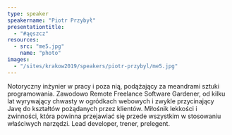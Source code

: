 ```yaml
---
type: speaker
speakername: "Piotr Przybył"
presentationtitle:
  - "#ąęszcz"
resources:
  - src: "me5.jpg"
    name: "photo"
images:
  - "/sites/krakow2019/speakers/piotr-przybyl/me5.jpg"
---
```

Notoryczny inżynier w pracy i poza nią, podążający za meandrami sztuki programowania. Zawodowo Remote Freelance Software Gardener, od kilku lat wyrywający chwasty w ogródkach webowych i zwykle przycinający Javę do kształtów pożądanych przez klientów. Miłośnik lekkości i zwinności, która powinna przejawiać się przede wszystkim w stosowaniu właściwych narzędzi. Lead developer, trener, prelegent.
